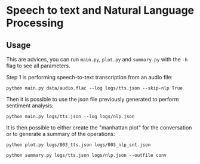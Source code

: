 # Speech to text and Natural Language Processing

## Usage

This are advices, you can run `main.py`, `plot.py` and `summary.py` with the `-h` flag to see all parameters.

Step 1 is performing speech-to-text transcription from an audio file:
```
python main.py data/audio.flac --log logs/tts.json --skip-nlp True
```

Then it is possible to use the json file previously generated to perform sentiment analysis:
```
python main.py logs/tts.json --log logs/nlp.json
```

It is then possible to either create the "manhattan plot" for the conversation or to generate a summary of the operations:

```
python plot.py logs/003_tts.json logs/003_nlp_snt.json
```

```
python summary.py logs/tts.json logs/nlp.json --outfile conv
```
